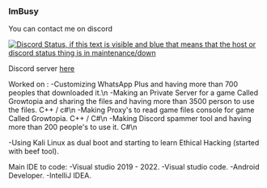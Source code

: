 ### ImBusy
You can contact me on discord  

[![Discord Status, if this text is visible and blue that means that the host or discord status thing is in maintenance/down](https://discord.c99.nl/widget/theme-2/658273895018790912.png)](https://discord.c99.nl/)  

Discord server [here](https://discord.gg/WWeEuYYREV)

Worked on : 
-Customizing WhatsApp Plus and having more than 700 peoples that downloaded it.\n
-Making an Private Server for a game Called Growtopia and sharing the files and having more than 3500 person to use the files. C++ / c#\n
-Making Proxy's to read game files console for game Called Growtopia. C++ / C#\n
-Making Discord spammer tool and having more than 200 people's to use it. C#\n

-Using Kali Linux as dual boot and starting to learn Ethical Hacking (started with beef tool).

Main IDE to code:
-Visual studio 2019 - 2022.
-Visual studio code.
-Android Developer.
-IntelliJ IDEA.
